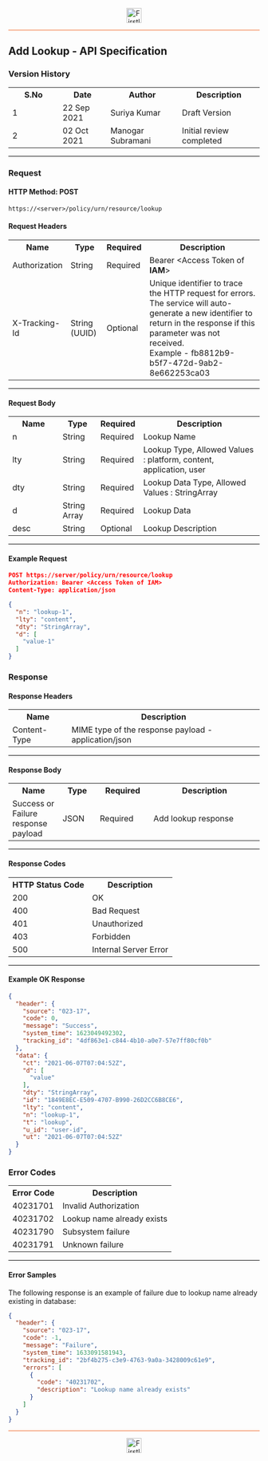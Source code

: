 <p align="center"><img src="https://cdn.shortpixel.ai/spai/w_378+q_lossy+ret_img+to_webp/https://firstlight.ai/wp-content/uploads/2021/03/300ppi-logotype-transparent.png" alt="Firstlight" height="30"/></p>

<hr style="height:1px;border-width:0;background-color:#f26524">

## Add Lookup - API Specification

### Version History

<table width='100%'>
  <tr>
    <th width='20%'>S.No</th>
    <th>Date</th>
    <th>Author</th>
    <th>Description</th>
  </tr>
  <tr>
    <td>1</td>
    <td>22 Sep 2021</td>
    <td>Suriya Kumar</td>
    <td>Draft Version</td>
  </tr>
  <tr>
    <td>2</td>
    <td>02 Oct 2021</td>
    <td>Manogar Subramani</td>
    <td>Initial review completed</td>
  </tr>
</table>

<hr style="height:1px;border-width:0;background-color:black">

### Request

#### HTTP Method: POST

```
https://<server>/policy/urn/resource/lookup
```

#### Request Headers

<table width='100%'>
  <tr>
    <th width='20%'>Name</th>
    <th>Type</th>
    <th>Required</th>
    <th>Description</th>
  </tr>
  <tr>
    <td>Authorization</td>
    <td>String</td>
    <td>Required</td>
    <td>Bearer &lt;Access Token of <b>IAM</b>&gt;</td>
  </tr>
  <tr>
    <td>X-Tracking-Id</td>
    <td>String (UUID)</td>
    <td>Optional</td>
    <td>Unique identifier to trace the HTTP request for errors. The service will auto-generate a new identifier to return in the response if this parameter was not received.<br/>Example - fb8812b9-b5f7-472d-9ab2-8e662253ca03</td>
  </tr>
</table>

<hr style="height:1px;border-width:0;background-color:black">

#### Request Body

<table width='100%'>
  <tr>
    <th width='20%'>Name</th>
    <th>Type</th>
    <th>Required</th>
    <th>Description</th>
  </tr>
  <tr>
    <td>n</td>
    <td>String</td>
    <td>Required</td>
    <td>Lookup Name</td>
  </tr>
  <tr>
    <td>lty</td>
    <td>String</td>
    <td>Required</td>
    <td>Lookup Type, Allowed Values : platform, content, application, user</td>
  </tr>
  <tr>
    <td>dty</td>
    <td>String</td>
    <td>Required</td>
    <td>Lookup Data Type, Allowed Values : StringArray</td>
  </tr>
  <tr>
    <td>d</td>
    <td>String Array</td>
    <td>Required</td>
    <td>Lookup Data</td>
  </tr>
  <tr>
    <td>desc</td>
    <td>String</td>
    <td>Optional</td>
    <td>Lookup Description</td>
  </tr>
</table>

<hr style="height:1px;border-width:0;background-color:black">

<div class="page"/>

#### Example Request

```` json
POST https://server/policy/urn/resource/lookup
Authorization: Bearer <Access Token of IAM>
Content-Type: application/json

{
  "n": "lookup-1",
  "lty": "content",
  "dty": "StringArray",
  "d": [
    "value-1"
  ]
}
````

### Response

#### Response Headers

<table width="100%">
  <tr>
    <th>Name</th>
    <th>Description</th>
  </tr>
  <tr>
    <td>Content-Type</td>
    <td>MIME type of the response payload - application/json</td>
  </tr>
</table>

<hr style="height:1px;border-width:0;background-color:black">

#### Response Body

<table width="100%">
  <tr>
    <th width='20%'>Name</th>
    <th>Type</th>
    <th>Required</th>
    <th>Description</th>
  </tr>
 <tr>
    <td>Success or Failure response payload</td>
    <td>JSON</td>
    <td>Required</td>
    <td>Add lookup response</td>
  </tr>
</table>

<hr style="height:1px;border-width:0;background-color:black">

#### Response Codes

<table width="100%">
  <tr>
    <th>HTTP Status Code</th>
    <th>Description</th>
  </tr>
  <tr>
    <td>200</td>
    <td>OK</td>
  </tr>
  <tr>
    <td>400</td>
    <td>Bad Request</td>
  </tr>
   <tr>
    <td>401</td>
    <td>Unauthorized</td>
  </tr>
  <tr>
    <td>403</td>
    <td>Forbidden</td>
  </tr>
  <tr>
    <td>500</td>
    <td>Internal Server Error</td>
  </tr>
</table>

<hr style="height:1px;border-width:0;background-color:black">

<div class="page"/>

#### Example OK Response

```` json
{
  "header": {
    "source": "023-17",
    "code": 0,
    "message": "Success",
    "system_time": 1623049492302,
    "tracking_id": "4df863e1-c844-4b10-a0e7-57e7ff80cf0b"
  },
  "data": {
    "ct": "2021-06-07T07:04:52Z",
    "d": [
      "value"
    ],
    "dty": "StringArray",
    "id": "1849E8EC-E509-4707-B990-26D2CC6B8CE6",
    "lty": "content",
    "n": "lookup-1",
    "t": "lookup",
    "u_id": "user-id",
    "ut": "2021-06-07T07:04:52Z"
  }
}
````

### Error Codes

<table width="100%">
  <tr>
    <th>Error Code</th>
    <th>Description</th>
  </tr>
  <tr>
    <td>40231701</td>
    <td>Invalid Authorization</td>
  </tr>
  <tr>
    <td>40231702</td>
    <td>Lookup name already exists</td>
  </tr>
  <tr>
    <td>40231790</td>
    <td>Subsystem failure</td>
  </tr>
  <tr>
    <td>40231791</td>
    <td>Unknown failure</td>
  </tr>
</table>

<hr style="height:1px;border-width:0;background-color:black">

#### Error Samples
The following response is an example of failure due to lookup name already existing in database:

```` json
{
  "header": {
    "source": "023-17",
    "code": -1,
    "message": "Failure",
    "system_time": 1633091581943,
    "tracking_id": "2bf4b275-c3e9-4763-9a0a-3428009c61e9",
    "errors": [
      {
        "code": "40231702",
        "description": "Lookup name already exists"
      }
    ]
  }
}
````

<hr style="height:1px;border-width:0;background-color:#f26524">

<p align="center"><img src="https://cdn.shortpixel.ai/spai/w_378+q_lossy+ret_img+to_webp/https://firstlight.ai/wp-content/uploads/2021/03/300ppi-logotype-transparent.png" alt="Firstlight" height="30"/></p>
